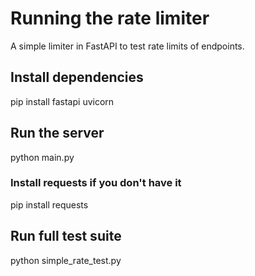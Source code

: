 # Running the rate limiter
A simple limiter in FastAPI to test rate limits of endpoints.
## Install dependencies
pip install fastapi uvicorn

## Run the server
python main.py

### Install requests if you don't have it
pip install requests

## Run full test suite
python simple_rate_test.py